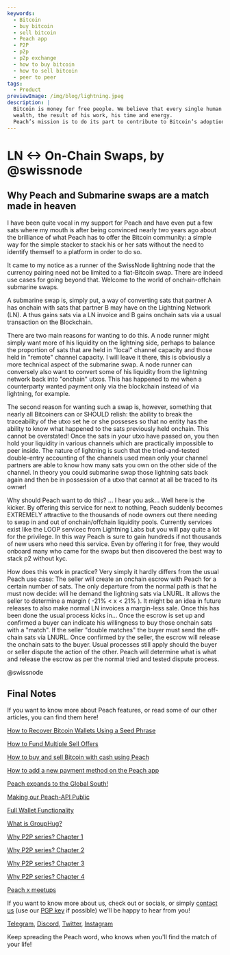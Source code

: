 ```yaml
---
keywords:
  - Bitcoin
  - buy bitcoin
  - sell bitcoin
  - Peach app
  - P2P
  - p2p
  - p2p exchange
  - how to buy bitcoin
  - how to sell bitcoin
  - peer to peer
tags:
  - Product
previewImage: /img/blog/lightning.jpeg
description: |
  Bitcoin is money for free people. We believe that every single human being has the right to choose which money he uses to store his 
  wealth, the result of his work, his time and energy.
  Peach’s mission is to do its part to contribute to Bitcoin’s adoption in the hands of the people.
---
```


# LN <-> On-Chain Swaps, by @swissnode

## Why Peach and Submarine swaps are a match made in heaven

I have been quite vocal in my support for Peach and have even put a few sats where my mouth is after being convinced nearly two years ago about the brilliance of what Peach has to offer the Bitcoin community: a simple way for the simple stacker to stack his or her sats without the need to identify themself to a platform in order to do so.

It came to my notice as a runner of the SwissNode lightning node that the currency pairing need not be limited to a fiat-Bitcoin swap. There are indeed use cases for going beyond that. Welcome to the world of onchain-offchain submarine swaps.

A submarine swap is, simply put, a way of converting sats that partner A has onchain with sats that partner B may have on the Lightning Network (LN). A thus gains sats via a LN invoice and B gains onchain sats via a usual transaction on the Blockchain.

There are two main reasons for wanting to do this. A node runner might simply want more of his liquidity on the lightning side, perhaps to balance the proportion of sats that are held in "local" channel capacity and those held in "remote" channel capacity. I will leave it there, this is obviously a more technical aspect of the submarine swap. A node runner can conversely also want to convert some of his liquidity from the lightning network back into "onchain" utxos. This has happened to me when a counterparty wanted payment only via the blockchain instead of via lightning, for example.

The second reason for wanting such a swap is, however, something that nearly all Bitcoiners can or SHOULD relish: the ability to break the traceability of the utxo set he or she posseses so that no entity has the ability to know what happened to the sats previously held onchain. This cannot be overstated! Once the sats in your utxo have passed on, you then hold your liquidity in various channels which are practically impossible to peer inside. The nature of lightning is such that the tried-and-tested double-entry accounting of the channels used mean only your channel partners are able to know how many sats you own on the other side of the channel. In theory you could submarine swap those lightning sats back again and then be in possession of a utxo that cannot at all be traced to its owner!

Why should Peach want to do this? ... I hear you ask... Well here is the kicker. By offering this service for next to nothing, Peach suddenly becomes EXTREMELY attractive to the thousands of node owners out there needing to swap in and out of onchain/offchain liquidity pools. Currently services exist like the LOOP servicec from Lightning Labs but you will pay quite a lot for the privilege. In this way Peach is sure to gain hundreds if not thousands of new users who need this service. Even by offering it for free, they would onboard many who came for the swaps but then discovered the best way to stack p2 without kyc.

How does this work in practice? Very simply it hardly differs from the usual Peach use case: The seller will create an onchain escrow with Peach for a certain number of sats. The only departure from the normal path is that he must now decide: will he demand the lightning sats via LNURL. It allows the seller to determine a margin ( -21% < x < 21% ). It might be an idea in future releases to also make normal LN invoices a margin-less sale. Once this has been done the usual process kicks in... Once the escrow is set up and confirmed a buyer can indicate his willingness to buy those onchain sats with a "match". If the seller "double matches" the buyer must send the off-chain sats via LNURL. Once confirmed by the seller, the escrow will release the onchain sats to the buyer. Usual processes still apply should the buyer or seller dispute the action of the other. Peach will determine what is what and release the escrow as per the normal tried and tested dispute process.

@swissnode

## Final Notes

If you want to know more about Peach features, or read some of our other articles, you can find them here!

[How to Recover Bitcoin Wallets Using a Seed Phrase](https://peachbitcoin.com/blog/how-to-restore-peach-wallet/)

[How to Fund Multiple Sell Offers](https://peachbitcoin.com/blog/funding-multiple-sell-offers/)

[How to buy and sell Bitcoin with cash using Peach](https://peachbitcoin.com/blog/how-to-buy-and-sell-bitcoin-with-cash-using-peach/)

[How to add a new payment method on the Peach app](https://peachbitcoin.com/blog/how-to-add-a-payment-method/)

[Peach expands to the Global South!](https://peachbitcoin.com/blog/peach-expands-to-the-global-south/)

[Making our Peach-API Public](https://peachbitcoin.com/blog/making-our-peach-api-public/)

[Full Wallet Functionality](https://peachbitcoin.com/blog/full-wallet-functionality/)

[What is GroupHug?](https://peachbitcoin.com/blog/group-hug/)

[Why P2P series? Chapter 1](https://peachbitcoin.com/blog/why-p2p-chapter-1/)

[Why P2P series? Chapter 2](https://peachbitcoin.com/blog/why-p2p-chapter-2/)

[Why P2P series? Chapter 3](https://peachbitcoin.com/blog/why-p2p-chapter-3-circular-economies/)

[Why P2P series? Chapter 4](https://peachbitcoin.com/blog/why-p2p-chapter-4-chains-of-trust/)

[Peach x meetups](https://peachbitcoin.com/blog/peach-for-meetups/)

If you want to know more about us, check out or socials, or simply [contact us](mailto:hello@peachbitcoin.com) (use our [PGP key](https://keys.openpgp.org/vks/v1/by-fingerprint/48339A19645E2E53488E0E5479E1B270FACD1BD2) if possible) we'll be happy to hear from you!

[Telegram](https://t.me/+GkOW1J-ixBBkZWRk), [Discord](https://discord.gg/ypeHz3SW54), [Twitter](https://twitter.com/peachbitcoin), [Instagram](https://instagram.com/peachbitcoin)

Keep spreading the Peach word, who knows when you'll find the match of your life!
